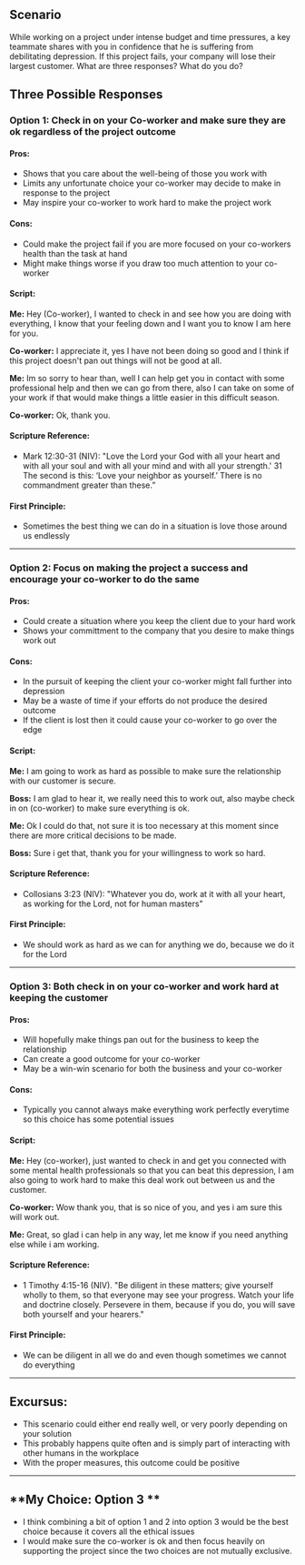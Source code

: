 ## Scenario  
While working on a project under intense budget and time pressures, a key teammate shares with you in confidence that he is suffering from debilitating depression. If this project fails, your company will lose their largest customer. What are three responses? What do you do?

## Three Possible Responses  

### **Option 1: Check in on your Co-worker and make sure they are ok regardless of the project outcome**  
#### Pros: 
-  Shows that you care about the well-being of those you work with
-  Limits any unfortunate choice your co-worker may decide to make in response to the project
-  May inspire your co-worker to work hard to make the project work

#### Cons:
-  Could make the project fail if you are more focused on your co-workers health than the task at hand
-  Might make things worse if you draw too much attention to your co-worker

#### Script:
**Me:** Hey (Co-worker), I wanted to check in and see how you are doing with everything, I know that your feeling down and I want you to know I am here for you.  

**Co-worker:** I appreciate it, yes I have not been doing so good and I think if this project doesn't pan out things will not be good at all.

**Me:** Im so sorry to hear than, well I can help get you in contact with some professional help and then we can go from there, also I can take on some of your work if that would make things a little easier in this difficult season. 

**Co-worker:** Ok, thank you.  

#### Scripture Reference:  
-  Mark 12:30-31 (NIV):  "Love the Lord your God with all your heart and with all your soul and with all your mind and with all your strength.' 31 The second is this: ‘Love your neighbor as yourself.’ There is no commandment greater than these.”

#### First Principle: 
-  Sometimes the best thing we can do in a situation is love those around us endlessly

---

### **Option 2: Focus on making the project a success and encourage your co-worker to do the same** 
#### Pros:
- Could create a situation where you keep the client due to your hard work
- Shows your committment to the company that you desire to make things work out

#### Cons:
- In the pursuit of keeping the client your co-worker might fall further into depression
- May be a waste of time if your efforts do not produce the desired outcome
- If the client is lost then it could cause your co-worker to go over the edge

#### Script: 
**Me:** I am going to work as hard as possible to make sure the relationship with our customer is secure. 

**Boss:** I am glad to hear it, we really need this to work out, also maybe check in on (co-worker) to make sure everything is ok.  

**Me:** Ok I could do that, not sure it is too necessary at this moment since there are more critical decisions to be made.

**Boss:** Sure i get that, thank you for your willingness to work so hard.  

#### **Scripture Reference:**  
-   Collosians 3:23 (NIV): "Whatever you do, work at it with all your heart, as working for the Lord, not for human masters"


#### **First Principle:**  
-  We should work as hard as we can for anything we do, because we do it for the Lord

---

### **Option 3: Both check in on your co-worker and work hard at keeping the customer**  
#### Pros: 
-  Will hopefully make things pan out for the business to keep the relationship
-  Can create a good outcome for your co-worker 
-  May be a win-win scenario for both the business and your co-worker

#### Cons: 
-  Typically you cannot always make everything work perfectly everytime so this choice has some potential issues

#### Script: 
**Me:** Hey (co-worker), just wanted to check in and get you connected with some mental health professionals so that you can beat this depression, I am also going to work hard to make this deal work out between us and the customer.  

**Co-worker:** Wow thank you, that is so nice of you, and yes i am sure this will work out.  

**Me:** Great, so glad i can help in any way, let me know if you need anything else while i am working.  


#### **Scripture Reference:**  
-  1 Timothy 4:15-16 (NIV). "Be diligent in these matters; give yourself wholly to them, so that everyone may see your progress. Watch your life and doctrine closely. Persevere in them, because if you do, you will save both yourself and your hearers."

#### **First Principle:**  
- We can be diligent in all we do and even though sometimes we cannot do everything

---

## **Excursus:**  
- This scenario could either end really well, or very poorly depending on your solution
- This probably happens quite often and is simply part of interacting with other humans in the workplace
- With the proper measures, this outcome could be positive

---

## **My Choice: Option 3 **  
- I think combining a bit of option 1 and 2 into option 3 would be the best choice because it covers all the ethical issues
- I would make sure the co-worker is ok and then focus heavily on supporting the project since the two choices are not mutually exclusive.


